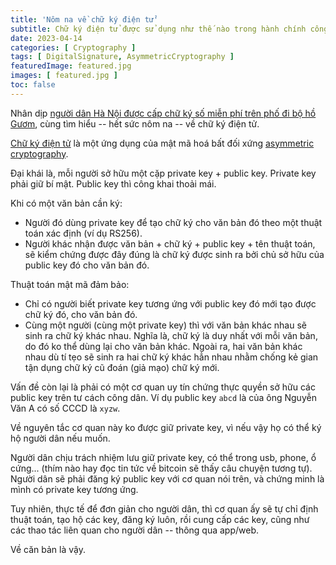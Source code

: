 ```yaml
---
title: 'Nôm na về chữ ký điện tử'
subtitle: Chữ ký điện tử được sử dụng như thế nào trong hành chính công
date: 2023-04-14
categories: [ Cryptography ]
tags: [ DigitalSignature, AsymmetricCryptography ]
featuredImage: featured.jpg
images: [ featured.jpg ]
toc: false
---
```


Nhân dịp [người dân Hà Nội được cấp chữ ký số miễn phí trên phố đi bộ hồ Gươm](https://vietnamnet.vn/nguoi-dan-ha-noi-duoc-cap-chu-ky-so-mien-phi-tren-pho-di-bo-ho-guom-2130229.html), cùng tìm hiểu -- hết sức nôm na -- về chữ ký điện tử.

[Chữ ký điện tử](https://en.wikipedia.org/wiki/Digital_signature) là một ứng dụng của mật mã hoá bất đối xứng [asymmetric cryptography](https://en.wikipedia.org/wiki/Public-key_cryptography).

Đại khái là, mỗi người sở hữu một cặp private key + public key. Private key phải giữ bí mật. Public key thì công khai thoải mái.

Khi có một văn bản cần ký:

* Người đó dùng private key để tạo chữ ký cho văn bản đó theo một thuật toán xác định (ví dụ RS256).
* Người khác nhận được văn bản + chữ ký + public key + tên thuật toán, sẽ kiểm chứng được đây đúng là chữ ký được sinh ra bởi chủ sở hữu của public key đó cho văn bản đó.

Thuật toán mật mã đảm bảo:

* Chỉ có người biết private key tương ứng với public key đó mới tạo được chữ ký đó, cho văn bản đó.
* Cùng một người (cùng một private key) thì với văn bản khác nhau sẽ sinh ra chữ ký khác nhau. Nghĩa là, chữ ký là duy nhất với mỗi văn bản, do đó ko thể dùng lại cho văn bản khác. Ngoài ra, hai văn bản khác nhau dù tí tẹo sẽ sinh ra hai chữ ký khác hẳn nhau nhằm chống kẻ gian tận dụng chữ ký cũ đoán (giả mạo) chữ ký mới.

Vấn đề còn lại là phải có một cơ quan uy tín chứng thực quyền sở hữu các public key trên tư cách công dân. Ví dụ public key `abcd` là của ông Nguyễn Văn A có số CCCD là `xyzw`.

Về nguyên tắc cơ quan này ko được giữ private key, vì nếu vậy họ có thể ký hộ người dân nếu muốn.

Người dân chịu trách nhiệm lưu giữ private key, có thể trong usb, phone, ổ cứng... (thím nào hay đọc tin tức về bitcoin sẽ thấy câu chuyện tương tự). Người dân sẽ phải đăng ký public key với cơ quan nói trên, và chứng minh là mình có private key tương ứng.

Tuy nhiên, thực tế để đơn giản cho người dân, thì cơ quan ấy sẽ tự chỉ định thuật toán, tạo hộ các key, đăng ký luôn, rồi cung cấp các key, cũng như các thao tác liên quan cho người dân -- thông qua app/web.

Về căn bản là vậy.
